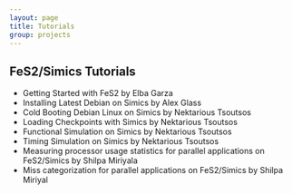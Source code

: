 ```yaml
---
layout: page
title: Tutorials
group: projects
---
```


FeS2/Simics Tutorials
---
* Getting Started with FeS2 by Elba Garza
* Installing Latest Debian on Simics by Alex Glass
* Cold Booting Debian Linux on Simics by Nektarious Tsoutsos
* Loading Checkpoints with Simics by Nektarious Tsoutsos
* Functional Simulation on Simics by Nektarious Tsoutsos
* Timing Simulation on Simics by Nektarious Tsoutsos
* Measuring processor usage statistics for parallel applications on FeS2/Simics by Shilpa Miriyala
* Miss categorization for parallel applications on FeS2/Simics by Shilpa Miriyal
